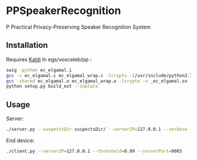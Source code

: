# PPSpeakerRecognition
P Practical Privacy-Preserving Speaker Recognition System
## Installation
Requires [Kaldi](https://github.com/kaldi-asr/kaldi)
In egs/voxceleb/pp :
```bash
swig -python ec_elgamal.i
gcc -c ec_elgamal.c ec_elgamal_wrap.c -lcrypto -I/usr/include/python2.7 -fPIC
gcc -shared ec_elgamal.o ec_elgamal_wrap.o -lcrypto -o _ec_elgamal.so
python setup.py build_ext --inplace
```

## Usage
Server:
```bash
./server.py --suspectsDir suspectsDir/ --serverIP=127.0.0.1 --verbose --CPUs=16 --serverPort 8003
```

End device:
```bash
./client.py --serverIP=127.0.0.1 --threshold=0.99 --serverPort=8003
```
